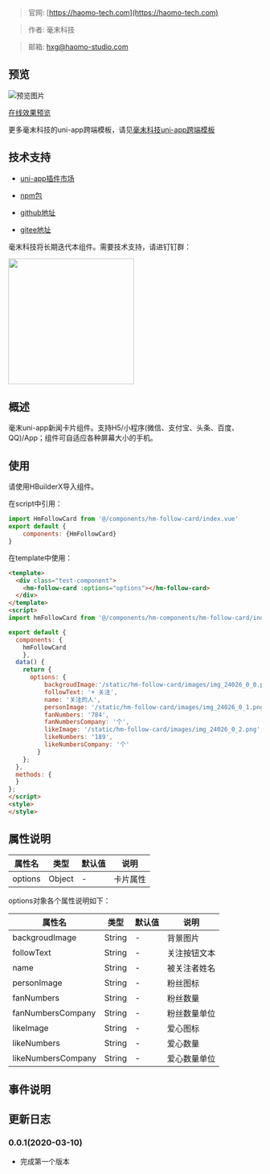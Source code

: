 > 官网: [https://haomo-tech.com](https://haomo-tech.com)

> 作者: 毫末科技

> 邮箱: hxg@haomo-studio.com

## 预览

![预览图片](http://downloads.haomo-tech.com/uniapp/hm-follow-card.png)

[在线效果预览](http://template.uniapp.haomo-tech.com/pages/haomo/test-component/hm-follow-card)

更多毫末科技的uni-app跨端模板，请见[毫末科技uni-app跨端模板](https://haomo-tech.com/sale.html)

## 技术支持

* [uni-app插件市场](https://ext.dcloud.net.cn/plugin?id=1405)

* [npm包](https://www.npmjs.com/package/hm-uniapp-follow-card)

* [github地址](https://github.com/haomo-studio/hm-uniapp-follow-card)

* [gitee地址](https://gitee.com/haomo/hm-uniapp-follow-card)

毫末科技将长期迭代本组件。需要技术支持，请进钉钉群：

<img width="250" src="http://downloads.haomo-tech.com/%E6%AF%AB%E6%9C%ABuniapp%E7%BB%84%E4%BB%B6%E6%8A%80%E6%9C%AF%E6%94%AF%E6%8C%81.jpg">

## 概述

毫末uni-app新闻卡片组件。支持H5/小程序(微信、支付宝、头条、百度、QQ)/App；组件可自适应各种屏幕大小的手机。

## 使用

请使用HBuilderX导入组件。

在script中引用：

```javascript
import HmFollowCard from '@/components/hm-follow-card/index.vue'
export default {
    components: {HmFollowCard}
}
```

在template中使用：

```html
<template>
  <div class="test-component">
    <hm-follow-card :options="options"></hm-follow-card>
  </div>
</template>
<script>
import hmFollowCard from '@/components/hm-components/hm-follow-card/index.vue'

export default {
  components: {
    hmFollowCard
    },
  data() {
    return {
      options: {
          backgroudImage:'/static/hm-follow-card/images/img_24026_0_0.png',
          followText: '+ 关注',
          name: '关注的人',
          personImage: '/static/hm-follow-card/images/img_24026_0_1.png',
          fanNumbers: '784',
          fanNumbersCompany: '个',
          likeImage: '/static/hm-follow-card/images/img_24026_0_2.png',
          likeNumbers: '189',
          likeNumbersCompany: '个'
        }
    };
  },
  methods: {
  }
};
</script>
<style>
</style>


```

## 属性说明

| 属性名        | 类型     | 默认值 | 说明                                                                       |
|-----------   |---------|--------|----------------------------------------------------------------------------|
| options        | Object  | -      | 卡片属性                                                                   |

options对象各个属性说明如下：

| 属性名        | 类型     | 默认值 | 说明                                                                       |
|-----------   |---------|--------|----------------------------------------------------------------------------|
| backgroudImage        | String  | -      | 背景图片                                                                   |
| followText        | String  | -      | 关注按钮文本                                                                   |
| name        | String  | -      | 被关注者姓名                                                                   |
| personImage        | String  | -      | 粉丝图标                                                                   |
| fanNumbers        | String  | -      | 粉丝数量                                                                   |
| fanNumbersCompany        | String  | -      | 粉丝数量单位                                                                   |
| likeImage        | String  | -      | 爱心图标                                                                   |
| likeNumbers        | String  | -      | 爱心数量                                                                   |
| likeNumbersCompany        | String  | -      | 爱心数量单位                                                                   |


## 事件说明


## 更新日志

### 0.0.1(2020-03-10)

* 完成第一个版本

